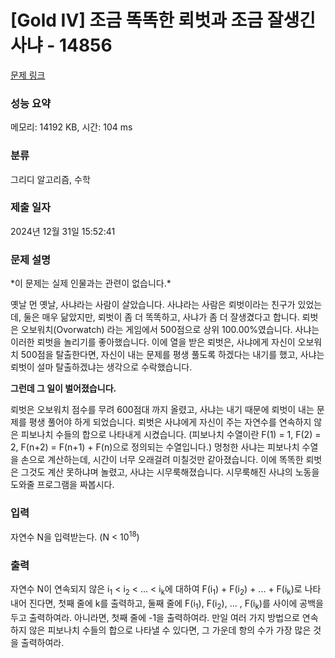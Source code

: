 # [Gold IV] 조금 똑똑한 뢰벗과 조금 잘생긴 사냐 - 14856 

[문제 링크](https://www.acmicpc.net/problem/14856) 

### 성능 요약

메모리: 14192 KB, 시간: 104 ms

### 분류

그리디 알고리즘, 수학

### 제출 일자

2024년 12월 31일 15:52:41

### 문제 설명

<p>*이 문제는 실제 인물과는 관련이 없습니다.*</p>

<p>옛날 먼 옛날, 사냐라는 사람이 살았습니다. 사냐라는 사람은 뢰벗이라는 친구가 있었는데, 둘은 매우 닮았지만, 뢰벗이 좀 더 똑똑하고, 사냐가 좀 더 잘생겼다고 합니다. 뢰벗은 오보워치(Ovorwatch) 라는 게임에서 500점으로 상위 100.00%였습니다. 사냐는 이러한 뢰벗을 놀리기를 좋아했습니다. 이에 열을 받은 뢰벗은, 사냐에게 자신이 오보워치 500점을 탈출한다면, 자신이 내는 문제를 평생 풀도록 하겠다는 내기를 했고, 사냐는 뢰벗이 설마 탈출하겠냐는 생각으로 수락했습니다.</p>

<p><strong>그런데 그 일이 벌어졌습니다.</strong></p>

<p>뢰벗은 오보워치 점수를 무려 600점대 까지 올렸고, 사냐는 내기 때문에 뢰벗이 내는 문제를 평생 풀어야 하게 되었습니다. 뢰벗은 사냐에게 자신이 주는 자연수를 연속하지 않은 피보나치 수들의 합으로 나타내게 시켰습니다. (피보나치 수열이란 F(1) = 1, F(2) = 2, F(n+2) = F(n+1) + F(n)으로 정의되는 수열입니다.) 멍청한 사냐는 피보나치 수열을 손으로 계산하는데, 시간이 너무 오래걸려 미칠것만 같아졌습니다. 이에 똑똑한 뢰벗은 그것도 계산 못하냐며 놀렸고, 사냐는 시무룩해졌습니다. 시무룩해진 사냐의 노동을 도와줄 프로그램을 짜봅시다.</p>

### 입력 

 <p>자연수 N을 입력받는다. (N < 10<sup>18</sup>)</p>

### 출력 

 <p>자연수 N이 연속되지 않은 i<sub>1</sub> < i<sub>2</sub> < ... < i<sub>k</sub>에 대하여 F(i<sub>1</sub>) + F(i<sub>2</sub>) + ... + F(i<sub>k</sub>)로 나타내어 진다면, 첫째 줄에 k를 출력하고, 둘째 줄에 F(i<sub>1</sub>), F(i<sub>2</sub>), ... , F(i<sub>k</sub>)를 사이에 공백을 두고 출력하여라. 아니라면, 첫째 줄에 -1을 출력하여라. 만일 여러 가지 방법으로 연속하지 않은 피보나치 수들의 합으로 나타낼 수 있다면, 그 가운데 항의 수가 가장 많은 것을 출력하여라.</p>

